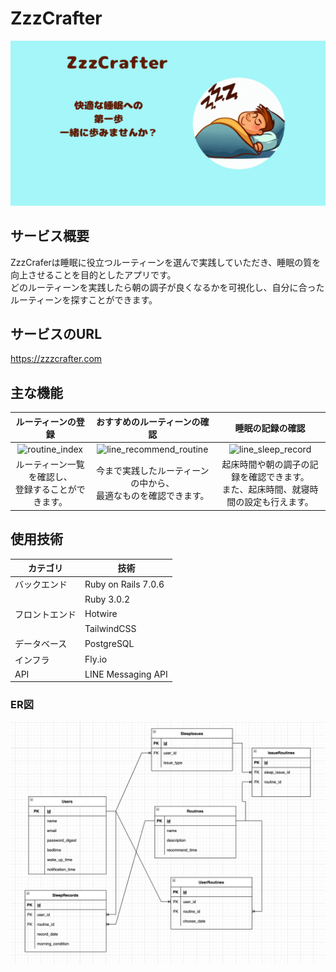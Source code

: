 # ZzzCrafter
<img src="app/assets/images/ogp.png">

## サービス概要
ZzzCraferは睡眠に役立つルーティーンを選んで実践していただき、睡眠の質を向上させることを目的としたアプリです。<br>
どのルーティーンを実践したら朝の調子が良くなるかを可視化し、自分に合ったルーティーンを探すことができます。

## サービスのURL
https://zzzcrafter.com

## 主な機能

| ルーティーンの登録 | おすすめのルーティーンの確認 | 睡眠の記録の確認 |
|:-------------------:|:-----------------------------:|:-----------------:|
| ![routine_index](https://github.com/hosodatomoya41/ZzzCrafter/assets/123244117/f9aa0dec-45bb-4817-ba46-958beef971df) | ![line_recommend_routine](https://github.com/hosodatomoya41/ZzzCrafter/assets/123244117/200c73b3-18c9-4bfc-8e20-6d458cadf451) | ![line_sleep_record](https://github.com/hosodatomoya41/ZzzCrafter/assets/123244117/1955b002-96e1-4c78-a5ec-338c20892993) |
| ルーティーン一覧を確認し、<br>登録することができます。 | 今まで実践したルーティーンの中から、<br>最適なものを確認できます。 | 起床時間や朝の調子の記録を確認できます。<br>また、起床時間、就寝時間の設定も行えます。 |


## 使用技術

| カテゴリ         | 技術               |
|----------------|-------------------|
| バックエンド     | Ruby on Rails 7.0.6 |
|              | Ruby 3.0.2        |
| フロントエンド   | Hotwire       |
|              | TailwindCSS    |
| データベース    | PostgreSQL        |
| インフラ        | Fly.io            |
| API            | LINE Messaging API|


### ER図
<img src="app/assets/images/er_diagram.png">

